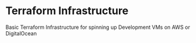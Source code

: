# Terraform Infrastructure

Basic Terraform Infrastructure for spinning up Development VMs on AWS or DigitalOcean
